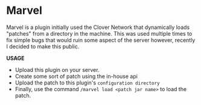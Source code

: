 # **Marvel**
Marvel is a plugin initially used the Clover Network that dynamically loads 
"patches" from a directory in the machine. 
This was used multiple times to fix simple bugs that would ruin some aspect of the server
however, recently I decided to make this public. 

**USAGE**
- Upload this plugin on your server.
- Create some sort of patch using the in-house api
- Upload the patch to this plugin's `configuration directory`
- Finally, use the command `/marvel load <patch jar name>` to load the patch. 
